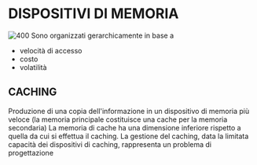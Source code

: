 # DISPOSITIVI DI MEMORIA

![400](Images/dispositivi_memoria.png)
Sono organizzati gerarchicamente in base a
- velocità di accesso
- costo
- volatilità

## CACHING
Produzione di una copia dell'informazione in un dispositivo di memoria più veloce (la memoria principale costituisce una cache per la memoria secondaria)
La memoria di cache ha una dimensione inferiore rispetto a quella da cui si effettua il caching.
La gestione del caching, data la limitata capacità dei dispositivi di caching, rappresenta un problema di progettazione
